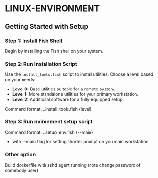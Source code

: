 # LINUX-ENVIRONMENT

## Getting Started with Setup

### Step 1: Install Fish Shell
Begin by installing the Fish shell on your system.

### Step 2: Run Installation Script
Use the `install_tools.fish` script to install utilities. Choose a level based on your needs:

- **Level 0:** Base utilities suitable for a remote system.
- **Level 1:** More standalone utilities for your primary workstation.
- **Level 2:** Additional software for a fully-equipped setup.

Command format:
./install_tools.fish {level}

### Step 3: Run nvironment setup script

Command format:
./setup_env.fish {--main}
- with --main flag for setting shorter prompt on you main workstation

### Other option
Build dockerfile with sshd agent running (note change password of somebody user)